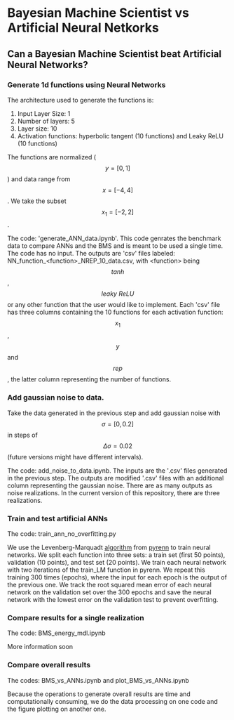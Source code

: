 # Bayesian Machine Scientist vs Artificial Neural Netkorks

## Can a Bayesian Machine Scientist beat Artificial Neural Networks?

### Generate 1d functions using Neural Networks

The architecture used to generate the functions is:

   1. Input Layer Size: 1
   1. Number of layers: 5
   1. Layer size: 10
   1. Activation functions: hyperbolic tangent (10 functions) and Leaky ReLU (10 functions)

The functions are normalized ($$y=[0,1]$$) and data range from $$x=[-4,4]$$. We take the subset $$x_1=[-2,2]$$.

The code: 'generate_ANN_data.ipynb'. This code genrates the benchmark data to compare ANNs and the BMS and is meant to be used a single time. The code has no input. The outputs are 'csv' files labeled: NN_function_\<function\>_NREP_10_data.csv, with \<function\> being $$\textit{tanh}$$, $$\textit{leaky ReLU}$$ or any other function that the user would like to implement. Each 'csv' file has three columns containing the 10 functions for each activation function: $$x_1$$, $$y$$ and $$rep$$, the latter column representing the number of functions.

### Add gaussian noise to data.

Take the data generated in the previous step and add gaussian noise with $$\sigma=[0, 0.2]$$ in steps of $$\Delta \sigma = 0.02$$ (future versions might have different intervals).

The code: add_noise_to_data.ipynb. The inputs are the '.csv' files generated in the previous step. The outputs are modified '.csv' files with an additional column representing the gaussian noise. There are as many outputs as noise realizations. In the current version of this repository, there are three realizations.

### Train and test artificial ANNs

The code: train_ann_no_overfitting.py

We use the Levenberg-Marquadt [algorithm](https://pyrenn.readthedocs.io/en/latest/train.html) from [pyrenn](https://pyrenn.readthedocs.io/en/latest/index.html) to train neural networks.
We split each function into three sets: a train set (first 50 points), validation (10 points), and test set (20 points).
We train each neural network with two iterations of the train_LM function in pyrenn. We repeat this training 300 times (epochs), where the input for each epoch is the output of the previous one.
We track the root squared mean error of each neural network on the validation set over the 300 epochs and save the neural network with the lowest error on the validation test to prevent overfitting.


### Compare results for a single realization

The code: BMS_energy_mdl.ipynb

More information soon

### Compare overall results

The codes: BMS_vs_ANNs.ipynb and plot_BMS_vs_ANNs.ipynb

Because the operations to generate overall results are time and computationally consuming, we do the data processing on one code and the figure plotting on another one.